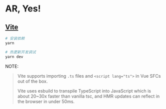 # AR, Yes!

## [Vite](https://github.com/vitejs/vite)

```bash
# 安装依赖
yarn 

# 热更新开发调试
yarn dev
```

NOTE:
>Vite supports importing `.ts` files and `<script lang="ts">` in Vue SFCs out of the box.
> 
>Vite uses esbuild to transpile TypeScript into JavaScript which is about 20~30x faster than vanilla tsc, and HMR updates can reflect in the browser in under 50ms.